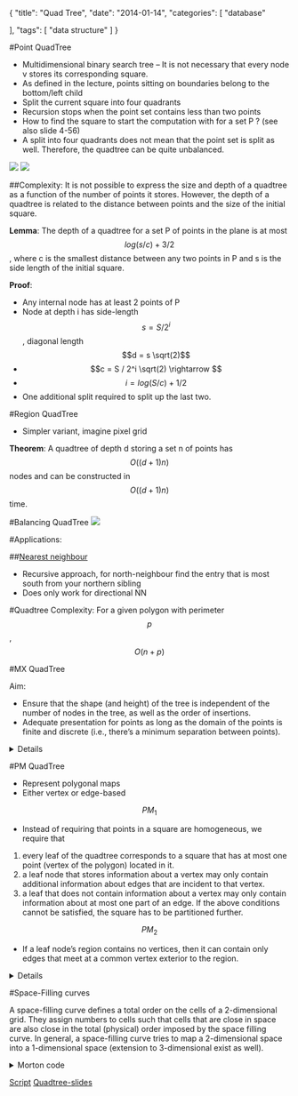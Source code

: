 {
  "title": "Quad Tree",
  "date": "2014-01-14",
  "categories": [
	"database"
    
  ],
  "tags": [
	"data structure"
  ]
}

#Point QuadTree
- Multidimensional binary search tree
– It is not necessary that every node v stores its corresponding square.
- As defined in the lecture, points sitting on boundaries belong to the bottom/left
  child
- Split the current square into four quadrants
- Recursion stops when the point set contains less than two points
- How to find the square to start the computation with for a set P ?
(see also slide 4-56)
- A split into four quadrants does not mean that the point set is split as
well. Therefore, the quadtree can be quite unbalanced.

![]({{urls.media}}/gertz/rdb/point_quad.png)
![]({{urls.media}}/gertz/rdb/point_quad_ex1.png)


##Complexity:
It is not possible to express the size and depth of a quadtree as a function
of the number of points it stores. However, the depth of a quadtree is
related to the distance between points and the size of the initial square.

**Lemma**: The depth of a quadtree for a set P of points in the plane is at
most $$log(s/c) + 3/2$$, where c is the smallest distance between any two
points in P and s is the side length of the initial square.

**Proof**: 
- Any internal node has at least 2 points of P
- Node at depth i has side-length $$s = S / 2^i$$, diagonal length $$d = s \sqrt(2)$$
- $$c = S / 2^i \sqrt(2) \rightarrow $$
- $$i = log(S / c) + 1/2$$
- One additional split required to split up the last two.

#Region QuadTree

- Simpler variant, imagine pixel grid


**Theorem**: A quadtree of depth d storing a set n of points has
$$O((d+1)n)$$ nodes and can be constructed in $$O((d+1)n)$$ time.


#Balancing QuadTree
![]({{urls.media}}/gertz/rdb/quad_balancing.png)

#Applications:

##[Nearest neighbour]({{urls.media}}/gertz/rdb/04-indexing-2.pdf#page=11)
- Recursive approach, for north-neighbour find the entry that is most south from
  your northern sibling
- Does only work for directional NN


#Quadtree Complexity:
For a given polygon with perimeter $$p$$,
$$O(n+p)$$

#MX QuadTree

Aim:

- Ensure that the shape (and height) of the tree is independent of the
number of nodes in the tree, as well as the order of insertions.
- Adequate presentation for points as long as the domain of the points is
finite and discrete (i.e., there’s a minimum separation between points).


<details>
<img src="{{urls.media}}/gertz/rdb/mx_quad1.png">
<img src="{{urls.media}}/gertz/rdb/mx_quad2.png"></details>


#PM QuadTree

- Represent polygonal maps
- Either vertex or edge-based

$$PM_1$$
- Instead of requiring that points in a square are homogeneous, we
require that
1. every leaf of the quadtree corresponds to a square that has at most one
point (vertex of the polygon) located in it.
2. a leaf node that stores information about a vertex may only contain
additional information about edges that are incident to that vertex.
3. a leaf that does not contain information about a vertex may only contain
information about at most one part of an edge.
If the above conditions cannot be satisfied, the square has to be partitioned
further.

$$PM_2$$
- If a leaf node’s region contains no vertices, then it can contain
only edges that meet at a common vertex exterior to the region.

<details><img src="{{urls.media}}/gertz/rdb/pm_quad1.png"></details>

#Space-Filling curves

A space-filling curve defines a total order on the cells of a 2-dimensional
grid. They assign numbers to cells such that cells that are close in space
are also close in the total (physical) order imposed by the space filling
curve.
In general, a space-filling curve tries to map a 2-dimensional space into a
1-dimensional space (extension to 3-dimensional exist as well).
<details>
<summary>Morton code</summary>
<img src="{{urls.media}}/gertz/rdb/space_filling.png"></details>


[Script]({{urls.media}}/gertz/rdb/04-indexing-2.pdf)
[Quadtree-slides](http://www.win.tue.nl/~kbuchin/teaching/2IL55/slides/03quadtrees.pdf)
